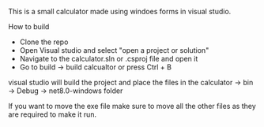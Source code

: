 This is a small calculator made using windoes forms in visual studio.

How to build

- Clone the repo
- Open Visual studio and select "open a project or solution"
- Navigate to the calculator.sln or .csproj file and open it
- Go to build -> build calcualtor or press Ctrl + B

visual studio will build the project and place the files in the calculator -> bin -> Debug -> net8.0-windows folder

If you want to move the exe file make sure to move all the other files as they are required to make it run.

